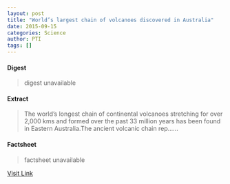 ```yaml
---
layout: post
title: "World’s largest chain of volcanoes discovered in Australia"
date: 2015-09-15
categories: Science
author: PTI
tags: []
---
```



#### Digest
>digest unavailable

#### Extract
>The world’s longest chain of continental volcanoes stretching for over 2,000 kms and formed over the past 33 million years has been found in Eastern Australia.The ancient volcanic chain rep......

#### Factsheet
>factsheet unavailable

[Visit Link](http://www.thehindu.com/sci-tech/energy-and-environment/worlds-largest-chain-of-volcanoes-discovered-in-australia/article7654940.ece?utm_source=RSS_Feed&utm_medium=RSS&utm_campaign=RSS_Syndication)


